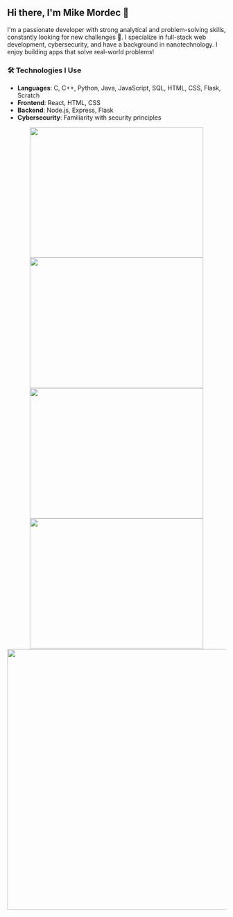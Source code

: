 ## Hi there, I'm Mike Mordec 👋

I'm a passionate developer with strong analytical and problem-solving skills, constantly looking for new challenges 🚀. I specialize in full-stack web development, cybersecurity, and have a background in nanotechnology. I enjoy building apps that solve real-world problems!

### 🛠️ Technologies I Use
- **Languages**: C, C++, Python, Java, JavaScript, SQL, HTML, CSS, Flask, Scratch
- **Frontend**: React, HTML, CSS
- **Backend**: Node.js, Express, Flask
- **Cybersecurity**: Familiarity with security principles

<p align="center">
  <img src="https://i.gifer.com/A3IO.gif" width="400" height="300" />
  <img src="https://i.gifer.com/RXi9.gif" width="400" height="300" /> 
  <img src="https://i.gifer.com/A3IP.gif" width="400" height="300" />
  <img src="https://i.gifer.com/7JbT.gif" width="400" height="300" />
  <img src="https://media.giphy.com/media/2w2f3k3Nz07MsXckS4/giphy.gif" width="600" height="600" />



  



</p>

<!--
**MikeMordec/MikeMordec** is a ✨ _special_ ✨ repository because its `README.md` (this file) appears on your GitHub profile.


Here are some ideas to get you started:

- 🔭 I’m currently working on ...
- 🌱 I’m currently learning ...
- 👯 I’m looking to collaborate on ...
- 🤔 I’m looking for help with ...
- 💬 Ask me about ...
- 📫 How to reach me: ...
- 😄 Pronouns: ...
- ⚡ Fun fact: ...
-->


